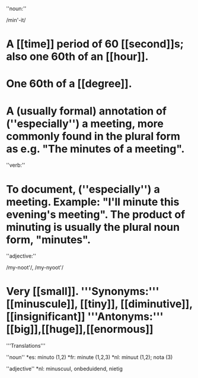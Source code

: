 ''noun:''

/min'-it/

# A [[time]] period of 60 [[second]]s; also one 60th of an [[hour]].
# One 60th of a [[degree]].
# A (usually formal) annotation of (''especially'') a meeting, more commonly found in the plural form as e.g. "The minutes of a meeting".

''verb:''

# To document, (''especially'') a meeting. Example: "I'll minute this evening's meeting". The product of minuting is usually the plural noun form, "minutes".

''adjective:''

/my-noot'/, /my-nyoot'/

# Very [[small]]. '''Synonyms:''' [[minuscule]], [[tiny]], [[diminutive]], [[insignificant]] '''Antonyms:''' [[big]],[[huge]],[[enormous]]

'''Translations'''

''noun''
*es: minuto (1,2)
*fr: minute (1,2,3)
*nl: minuut (1,2); nota (3)

''adjective''
*nl: minuscuul, onbeduidend, nietig